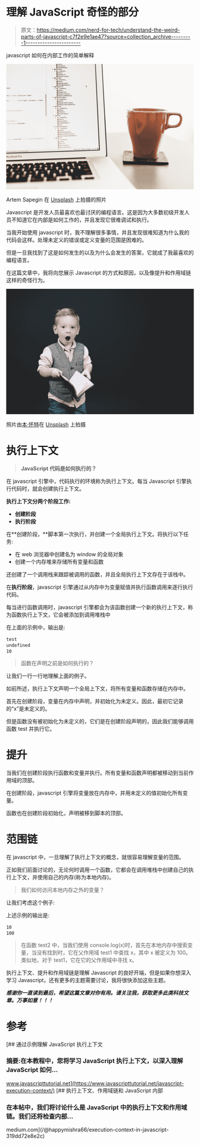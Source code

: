 # 理解 JavaScript 奇怪的部分

> 原文：<https://medium.com/nerd-for-tech/understand-the-weird-parts-of-javascript-c7f2e9e1ae47?source=collection_archive---------1----------------------->

javascript 如何在内部工作的简单解释

![](img/8ec28836fecb91c3fbf7a1a8a8392430.png)

Artem Sapegin 在 [Unsplash](https://unsplash.com?utm_source=medium&utm_medium=referral) 上拍摄的照片

Javascript 是开发人员最喜欢也最讨厌的编程语言。这是因为大多数初级开发人员不知道它在内部是如何工作的，并且发现它很难调试和执行。

当我开始使用 javascript 时，我不理解很多事情，并且发现很难知道为什么我的代码会这样。处理未定义的错误或定义变量的范围是困难的。

但是一旦我找到了这是如何发生的以及为什么会发生的答案，它就成了我最喜欢的编程语言。

在这篇文章中，我将向您展示 Javascript 的方式和原因，以及像提升和作用域链这样的奇怪行为。

![](img/1cdb9781e16aef9e95a056f2f426f44f.png)

照片由[本·怀特](https://unsplash.com/@benwhitephotography?utm_source=medium&utm_medium=referral)在 [Unsplash](https://unsplash.com?utm_source=medium&utm_medium=referral) 上拍摄

# 执行上下文

> **JavaScript 代码是如何执行的？**

在 javascript 引擎中，代码执行的环境称为执行上下文。每当 Javascript 引擎执行代码时，就会创建执行上下文。

**执行上下文分两个阶段工作:**

*   **创建阶段**
*   **执行阶段**

在**创建阶段，**脚本第一次执行，并创建一个全局执行上下文。将执行以下任务:

*   在 web 浏览器中创建名为 window 的全局对象
*   创建一个内存堆来存储所有变量和函数

还创建了一个调用栈来跟踪被调用的函数，并且全局执行上下文存在于该栈中。

在**执行阶段**，javascript 引擎通过从内存中为变量赋值并执行函数调用来逐行执行代码。

每当进行函数调用时，javascript 引擎都会为该函数创建一个新的执行上下文，称为函数执行上下文，它会被添加到调用堆栈中

在上面的示例中，输出是:

```
test
undefined
10
```

> 函数在声明之前是如何执行的？

让我们一行一行地理解上面的例子。

如前所述，执行上下文声明一个全局上下文，将所有变量和函数存储在内存中。

首先在创建阶段，变量在内存中声明，并初始化为未定义。因此，最初它记录的“x”是未定义的。

但是函数没有被初始化为未定义的，它们是在创建阶段声明的，因此我们能够调用函数 test 并执行它。

# 提升

当我们在创建阶段执行函数和变量并执行。所有变量和函数声明都被移动到当前作用域的顶部。

在创建阶段，javascript 引擎将变量放在内存中，并用未定义的值初始化所有变量。

函数也在创建阶段初始化，声明被移到脚本的顶部。

# 范围链

在 javascript 中，一旦理解了执行上下文的概念，就很容易理解变量的范围。

正如我们前面讨论的，无论何时调用一个函数，它都会在调用堆栈中创建自己的执行上下文，并使用自己的内存(称为本地内存)。

> 我们如何访问本地内存之外的变量？

让我们考虑这个例子:

上述示例的输出是:

```
10
100
```

> 在函数 test2 中，当我们使用 console.log(x)时，首先在本地内存中搜索变量，当没有找到时，它在父作用域 test1 中查找 x，其中 x 被定义为 100。类似地，对于 test1，它在它的父作用域中寻找 x。

执行上下文、提升和作用域链是理解 Javascript 的良好开端，但是如果你想深入学习 Javascript，还有更多的主题需要讨论，我将很快添加这些主题。

***感谢你一直读到最后，希望这篇文章对你有用。请关注我，获取更多此类科技文章。万事如意！！！***

# 参考

[](https://www.javascripttutorial.net/javascript-execution-context/) [## 通过示例理解 JavaScript 执行上下文

### 摘要:在本教程中，您将学习 JavaScript 执行上下文，以深入理解 JavaScript 如何…

www.javascripttutorial.net](https://www.javascripttutorial.net/javascript-execution-context/) [](/@happymishra66/execution-context-in-javascript-319dd72e8e2c) [## 执行上下文、作用域链和 JavaScript 内部

### 在本帖中，我们将讨论什么是 JavaScript 中的执行上下文和作用域链。我们还将检查内部…

medium.com](/@happymishra66/execution-context-in-javascript-319dd72e8e2c)